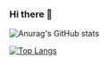 ### Hi there 👋

![Anurag's GitHub stats](https://github-readme-stats.vercel.app/api?username=tilek225&show_icons=true&theme=chartreuse-dark)

[![Top Langs](https://github-readme-stats.vercel.app/api/top-langs/?username=tilek225&langs_count=8&theme=chartreuse-dark)](https://github.com/anuraghazra/github-readme-stats)

